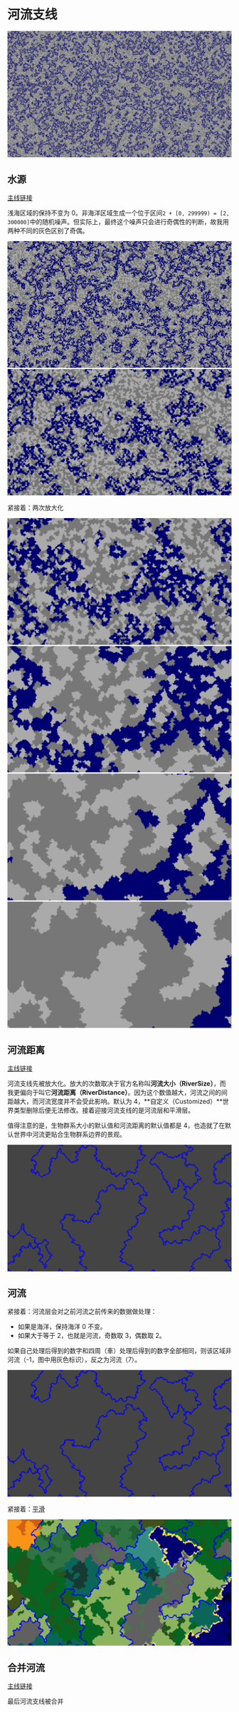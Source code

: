 # 河流支线

![](../resources/layers/river/0.png)

## 水源

[主线链接](2.2-main-layer.md#加入深海)

浅海区域的保持不变为 0。非海洋区域生成一个位于区间`2 + [0, 299999) = [2, 300000]`中的随机噪声。但实际上，最终这个噪声只会进行奇偶性的判断，故我用两种不同的灰色区别了奇偶。

![](../resources/layers/river/1.png) ![](../resources/layers/river/2.png)

紧接着：两次放大化

![](../resources/layers/river/3.png) ![](../resources/layers/river/4.png) ![](../resources/layers/river/5.png) ![](../resources/layers/river/6.png)

## 河流距离

[主线链接](2.2-main-layer.md#向日葵平原)

河流支线先被放大化。放大的次数取决于官方名称叫**河流大小（RiverSize）**，而我更偏向于叫它**河流距离（RiverDistance）**。因为这个数值越大，河流之间的间距越大，而河流宽度并不会受此影响。默认为 4，**自定义（Customized）**世界类型删除后便无法修改。接着迎接河流支线的是河流层和平滑层。

值得注意的是，生物群系大小的默认值和河流距离的默认值都是 4，也造就了在默认世界中河流更贴合生物群系边界的景观。

![](../resources/layers/river/7.png)

## 河流

紧接着：河流层会对之前河流之前传来的数据做处理：

* 如果是海洋，保持海洋 0 不变。
* 如果大于等于 2，也就是河流，奇数取 3，偶数取 2。

如果自己处理后得到的数字和四周（車）处理后得到的数字全部相同，则该区域非河流（-1，图中用灰色标识），反之为河流（7）。

![](../resources/layers/river/8.png)

紧接着：[平滑](2.2-main-layer.md#平滑)

![](../resources/layers/main/30.png)

## 合并河流

[主线链接](2.2-main-layer.md#混合河流)

最后河流支线被合并

